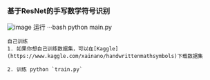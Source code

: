 ### 基于ResNet的手写数学符号识别
![image](https://github.com/tansen87/handwrittenSymbolRecognition/assets/98570790/f295e5e7-27c0-45fc-b981-14006e7be686)
 运行
···bash
python main.py
```
自己训练
1. 如果你想自己训练数据集，可以在[Kaggle](https://www.kaggle.com/xainano/handwrittenmathsymbols)下载数据集

2. 训练 python `train.py`
